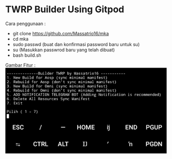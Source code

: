# TWRP Builder Using Gitpod

Cara penggunaan :
- git clone https://github.com/Massatrio16/mka
- cd mka
- sudo passwd (buat dan konfirmasi password baru untuk su)
- su (Masukkan passwrod baru yang telah dibuat)
- bash build.sh



Gambar Fitur :
![Menu](https://github.com/Massatrio16/mk/blob/main/Screenshot_20240701-091114_1.jpg)

